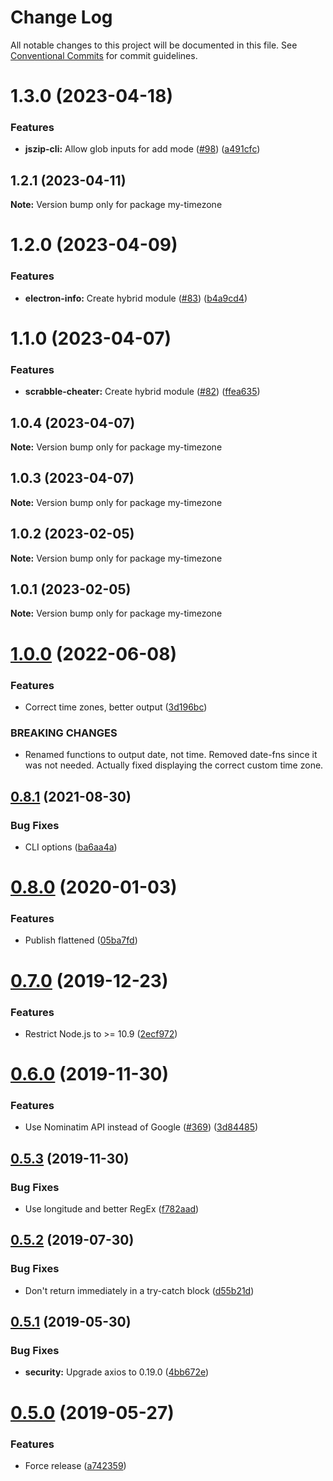 # Change Log

All notable changes to this project will be documented in this file.
See [Conventional Commits](https://conventionalcommits.org) for commit guidelines.

# 1.3.0 (2023-04-18)


### Features

* **jszip-cli:** Allow glob inputs for add mode ([#98](https://github.com/ffflorian/node-packages/issues/98)) ([a491cfc](https://github.com/ffflorian/node-packages/commit/a491cfcb04d9abdb8e0b2c9995a0de63f05510d9))





## 1.2.1 (2023-04-11)

**Note:** Version bump only for package my-timezone





# 1.2.0 (2023-04-09)


### Features

* **electron-info:** Create hybrid module ([#83](https://github.com/ffflorian/node-packages/issues/83)) ([b4a9cd4](https://github.com/ffflorian/node-packages/commit/b4a9cd469cdd21da520ce1d02c878359c0546340))





# 1.1.0 (2023-04-07)


### Features

* **scrabble-cheater:** Create hybrid module ([#82](https://github.com/ffflorian/node-packages/issues/82)) ([ffea635](https://github.com/ffflorian/node-packages/commit/ffea6358e04ce5280f38a1ef4dd1271bb37e422e))





## 1.0.4 (2023-04-07)

**Note:** Version bump only for package my-timezone





## 1.0.3 (2023-04-07)

**Note:** Version bump only for package my-timezone





## 1.0.2 (2023-02-05)

**Note:** Version bump only for package my-timezone





## 1.0.1 (2023-02-05)

**Note:** Version bump only for package my-timezone





# [1.0.0](https://github.com/ffflorian/my-timezone/compare/v0.8.1...v1.0.0) (2022-06-08)


### Features

* Correct time zones, better output ([3d196bc](https://github.com/ffflorian/my-timezone/commit/3d196bcf6107cbc7b4cb5cb28468a539aeb60dc7))


### BREAKING CHANGES

* Renamed functions to output date, not time. Removed date-fns since it was not needed. Actually fixed displaying the correct custom time zone.

## [0.8.1](https://github.com/ffflorian/my-timezone/compare/v0.8.0...v0.8.1) (2021-08-30)


### Bug Fixes

* CLI options ([ba6aa4a](https://github.com/ffflorian/my-timezone/commit/ba6aa4a11536474046d249df29ac40990f361189))

# [0.8.0](https://github.com/ffflorian/my-timezone/compare/v0.7.0...v0.8.0) (2020-01-03)

### Features

- Publish flattened ([05ba7fd](https://github.com/ffflorian/my-timezone/commit/05ba7fd))

# [0.7.0](https://github.com/ffflorian/my-timezone/compare/v0.6.0...v0.7.0) (2019-12-23)

### Features

- Restrict Node.js to >= 10.9 ([2ecf972](https://github.com/ffflorian/my-timezone/commit/2ecf972))

# [0.6.0](https://github.com/ffflorian/my-timezone/compare/v0.5.3...v0.6.0) (2019-11-30)

### Features

- Use Nominatim API instead of Google ([#369](https://github.com/ffflorian/my-timezone/issues/369)) ([3d84485](https://github.com/ffflorian/my-timezone/commit/3d84485))

## [0.5.3](https://github.com/ffflorian/my-timezone/compare/v0.5.2...v0.5.3) (2019-11-30)

### Bug Fixes

- Use longitude and better RegEx ([f782aad](https://github.com/ffflorian/my-timezone/commit/f782aad))

## [0.5.2](https://github.com/ffflorian/my-timezone/compare/v0.5.1...v0.5.2) (2019-07-30)

### Bug Fixes

- Don't return immediately in a try-catch block ([d55b21d](https://github.com/ffflorian/my-timezone/commit/d55b21d))

## [0.5.1](https://github.com/ffflorian/my-timezone/compare/v0.5.0...v0.5.1) (2019-05-30)

### Bug Fixes

- **security:** Upgrade axios to 0.19.0 ([4bb672e](https://github.com/ffflorian/my-timezone/commit/4bb672e))

# [0.5.0](https://github.com/ffflorian/my-timezone/compare/v0.4.2...v0.5.0) (2019-05-27)

### Features

- Force release ([a742359](https://github.com/ffflorian/my-timezone/commit/a742359))

